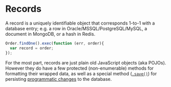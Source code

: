 # Records

A record is a uniquely identifiable object that corresponds 1-to-1 with a database entry; e.g. a row in Oracle/MSSQL/PostgreSQL/MySQL, a document in MongoDB, or a hash in Redis.

```js
Order.findOne().exec(function (err, order){
  var record = order;
});
```

For the most part, records are just plain old JavaScript objects (aka POJOs).  However they do have a few protected (non-enumerable) methods for formatting their wrapped data, as well as a special method ([`.save()`](http://sailsjs.org/documentation/reference/waterline/records/save.html)) for persisting [programmatic changes](http://en.wikipedia.org/wiki/Active_record_pattern) to the database.



<docmeta name="displayName" value="Records">
